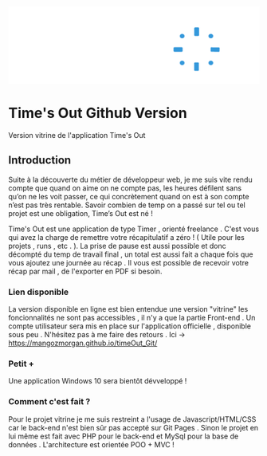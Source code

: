 ![alt text](https://github.com/mangozmorgan/timeOut_Git/blob/main/logo.png)

# Time's Out Github Version

Version vitrine de l'application Time's Out 

## Introduction

Suite à la découverte du métier de développeur web, je me suis vite rendu compte que quand on aime on ne compte pas, les heures défilent sans qu’on ne les voit passer, ce qui concrètement quand on est à son compte n’est pas très rentable. Savoir combien de temp on a passé sur tel ou tel projet est une obligation, Time’s Out est né !

Time's Out est une application de type Timer , orienté freelance . C'est vous qui avez la charge de remettre votre récapitulatif a zéro ! ( Utile pour les projets , runs , etc . ). La prise de pause est aussi possible et donc décompté du temp de travail final , un total est aussi fait a chaque fois que vous ajoutez une journée au récap . Il vous est possible de recevoir votre récap par mail , de l'exporter en PDF si besoin. 

### Lien disponible

La version disponible en ligne est bien entendue une version "vitrine" les foncionnalités ne sont pas accessibles , il n'y a que la partie Front-end . Un compte utilisateur sera mis en place sur l'application officielle , disponible sous peu . 
N'hésitez pas à me faire des retours .
Ici -> https://mangozmorgan.github.io/timeOut_Git/

### Petit +

Une application Windows 10 sera bientôt dévveloppé !

### Comment c'est fait ? 

Pour le projet vitrine je me suis restreint a l'usage de Javascript/HTML/CSS car le back-end n'est bien sûr pas accepté sur Git Pages . Sinon le projet en lui même est fait avec PHP pour le back-end et MySql pour la base de données . L'architecture est orientée POO + MVC !
